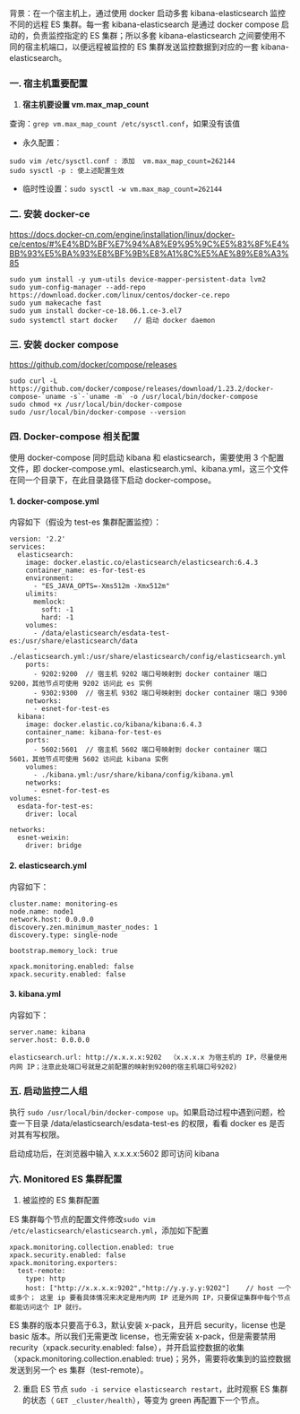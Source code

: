 背景：在一个宿主机上，通过使用 docker 启动多套 kibana-elasticsearch 监控不同的远程 ES 集群。每一套 kibana-elasticsearch 是通过 docker compose 启动的，负责监控指定的 ES 集群；所以多套 kibana-elasticsearch 之间要使用不同的宿主机端口，以便远程被监控的 ES 集群发送监控数据到对应的一套 kibana-elasticsearch。

### 一. 宿主机重要配置

1. **宿主机要设置 vm.max_map_count**

查询：`grep vm.max_map_count /etc/sysctl.conf`，如果没有该值
- 永久配置：
```
sudo vim /etc/sysctl.conf : 添加  vm.max_map_count=262144
sudo sysctl -p : 使上述配置生效
```
- 临时性设置：`sudo sysctl -w vm.max_map_count=262144`


### 二. 安装 docker-ce

https://docs.docker-cn.com/engine/installation/linux/docker-ce/centos/#%E4%BD%BF%E7%94%A8%E9%95%9C%E5%83%8F%E4%BB%93%E5%BA%93%E8%BF%9B%E8%A1%8C%E5%AE%89%E8%A3%85

```
sudo yum install -y yum-utils device-mapper-persistent-data lvm2
sudo yum-config-manager --add-repo https://download.docker.com/linux/centos/docker-ce.repo
sudo yum makecache fast
sudo yum install docker-ce-18.06.1.ce-3.el7
sudo systemctl start docker    // 启动 docker daemon
```

### 三. 安装 docker compose
https://github.com/docker/compose/releases

```
sudo curl -L https://github.com/docker/compose/releases/download/1.23.2/docker-compose-`uname -s`-`uname -m` -o /usr/local/bin/docker-compose
sudo chmod +x /usr/local/bin/docker-compose
sudo /usr/local/bin/docker-compose --version
```

### 四. Docker-compose 相关配置

使用 docker-compose 同时启动 kibana 和 elasticsearch，需要使用 3 个配置文件，即 docker-compose.yml、elasticsearch.yml、kibana.yml，这三个文件在同一个目录下，在此目录路径下启动 docker-compose。

#### 1. docker-compose.yml

内容如下（假设为 test-es 集群配置监控）：
```
version: '2.2'
services:
  elasticsearch:
    image: docker.elastic.co/elasticsearch/elasticsearch:6.4.3
    container_name: es-for-test-es           
    environment:
      - "ES_JAVA_OPTS=-Xms512m -Xmx512m"
    ulimits:
      memlock:
        soft: -1
        hard: -1
    volumes:
      - /data/elasticsearch/esdata-test-es:/usr/share/elasticsearch/data      
      - ./elasticsearch.yml:/usr/share/elasticsearch/config/elasticsearch.yml
    ports:
      - 9202:9200  // 宿主机 9202 端口号映射到 docker container 端口 9200，其他节点可使用 9202 访问此 es 实例
      - 9302:9300  // 宿主机 9302 端口号映射到 docker container 端口 9300
    networks:
      - esnet-for-test-es
  kibana:
    image: docker.elastic.co/kibana/kibana:6.4.3
    container_name: kibana-for-test-es  
    ports:
      - 5602:5601  // 宿主机 5602 端口号映射到 docker container 端口 5601，其他节点可使用 5602 访问此 kibana 实例
    volumes:
      - ./kibana.yml:/usr/share/kibana/config/kibana.yml
    networks:
      - esnet-for-test-es
volumes:
  esdata-for-test-es:
    driver: local

networks:
  esnet-weixin:
    driver: bridge
```

#### 2. elasticsearch.yml

内容如下：
```
cluster.name: monitoring-es     
node.name: node1
network.host: 0.0.0.0
discovery.zen.minimum_master_nodes: 1
discovery.type: single-node

bootstrap.memory_lock: true

xpack.monitoring.enabled: false
xpack.security.enabled: false
```

#### 3. kibana.yml

内容如下：
```
server.name: kibana
server.host: 0.0.0.0 

elasticsearch.url: http://x.x.x.x:9202  （x.x.x.x 为宿主机的 IP，尽量使用内网 IP；注意此处端口号就是之前配置的映射到9200的宿主机端口号9202)
```

### 五. 启动监控二人组

执行 `sudo /usr/local/bin/docker-compose up`。如果启动过程中遇到问题，检查一下目录 /data/elasticsearch/esdata-test-es 的权限，看看 docker es 是否对其有写权限。

启动成功后，在浏览器中输入 x.x.x.x:5602 即可访问 kibana

### 六. Monitored ES 集群配置

1. 被监控的 ES 集群配置

ES 集群每个节点的配置文件修改`sudo vim /etc/elasticsearch/elasticsearch.yml`，添加如下配置
```
xpack.monitoring.collection.enabled: true
xpack.security.enabled: false
xpack.monitoring.exporters:
  test-remote:
    type: http
    host: ["http://x.x.x.x:9202","http://y.y.y.y:9202"]    // host 一个或多个； 这里 ip 要看具体情况来决定是用内网 IP 还是外网 IP，只要保证集群中每个节点都能访问这个 IP 就行。
```

ES 集群的版本只要高于6.3，默认安装 x-pack，且开启 security，license 也是basic 版本。所以我们无需更改 license，也无需安装 x-pack，但是需要禁用 recurity（xpack.security.enabled: false），并开启监控数据的收集（xpack.monitoring.collection.enabled: true)；另外，需要将收集到的监控数据发送到另一个 es 集群（test-remote）。

2. 重启 ES 节点 `sudo -i service elasticsearch restart`，此时观察 ES 集群的状态（
`GET _cluster/health`），等变为 green 再配置下一个节点。

